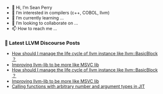 - 👋 Hi, I’m Sean Perry
- 👀 I’m interested in compilers (c++, COBOL, llvm)
- 🌱 I’m currently learning ...
- 💞️ I’m looking to collaborate on ...
- 📫 How to reach me ...

<!---
s66perry/s66perry is a ✨ special ✨ repository because its `README.md` (this file) appears on your GitHub profile.
You can click the Preview link to take a look at your changes.
--->
### 📕 Latest LLVM Discourse Posts

<!-- DISCOURSE-LLVM:START -->
- [How should I manage the life cycle of llvm instance like llvm::BasicBlock ？](https://discourse.llvm.org/t/how-should-i-manage-the-life-cycle-of-llvm-instance-like-llvm-basicblock/62436#post_2)
- [Improving llvm-lib to be more like MSVC lib](https://discourse.llvm.org/t/improving-llvm-lib-to-be-more-like-msvc-lib/62435#post_3)
- [How should I manage the life cycle of llvm instance like llvm::BasicBlock ？](https://discourse.llvm.org/t/how-should-i-manage-the-life-cycle-of-llvm-instance-like-llvm-basicblock/62436#post_1)
- [Improving llvm-lib to be more like MSVC lib](https://discourse.llvm.org/t/improving-llvm-lib-to-be-more-like-msvc-lib/62435#post_2)
- [Calling functions with arbitrary number and argument types in JIT](https://discourse.llvm.org/t/calling-functions-with-arbitrary-number-and-argument-types-in-jit/62341#post_11)
<!-- DISCOURSE-LLVM:END -->
